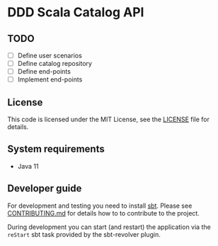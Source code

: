 # DDD Scala Catalog API #

## TODO ##
- [ ] Define user scenarios
- [ ] Define catalog repository
- [ ] Define end-points
- [ ] Implement end-points

## License ##

This code is licensed under the MIT License, see the
[LICENSE](LICENSE) file for details.

## System requirements ##

- Java 11

## Developer guide ##

For development and testing you need to install [sbt](http://www.scala-sbt.org/).
Please see [CONTRIBUTING.md](CONTRIBUTING.md) for details how to to contribute
to the project.

During development you can start (and restart) the application via the `reStart`
sbt task provided by the sbt-revolver plugin.
